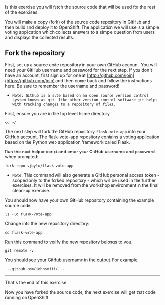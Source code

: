 Is this exercise you will fetch the source code that will be used for the rest of the exercises.  

You will make a copy (fork) of the source code repository in GitHub and then build and deploy it to OpenShift.   The application we will use is a simple voting application which collects answers to a simple question from users and displays the collected results. 

## Fork the repository 

First, set up a source code repository in your own GitHub account.  You will need your GitHub username and password for
the next step.  If you don't have an account, first sign up for one at [http://github.com/join](https://github.com/join) and then come back and follow the instructions here. Be sure to remember the username and password!

 - ``Note: Github is a site based on an open source version control system known as git, like other version control software git helps with tracking changes to a repository of files.`` 

First, ensure you are in the top level home directory:

```execute 
cd ~/ 
```

The next step will fork the GitHub repository ``flask-vote-app`` into your GitHub account.  The flask-vote-app repository contains a voting application based on the Python web application framework called Flask. 

Run the next helper script and enter your GitHub username and password when prompted:

```execute 
fork-repo sjbylo/flask-vote-app
```

 - ``Note``: This command will also generate a GitHub personal access token - scoped only to the forked repository - which will be used in the further exercises. It will be removed from the workshop environment in the final clean-up exercise.  

You should now have your own GitHub repository containing the example source code. 

```execute
ls -ld flask-vote-app 
```

Change into the new repository directory:

```execute
cd flask-vote-app
```

Run this command to verify the new repository belongs to you.  

```execute
git remote -v
```

You should see your GitHub username in the output. For example:

```
...github.com/johnsmith/...
```

---
That's the end of this exercise.

Now you have forked the source code, the next exercise will get that code running on OpenShift. 


